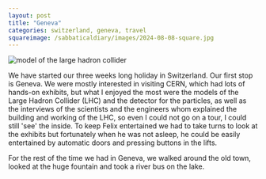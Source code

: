 ```yaml
---
layout: post
title: "Geneva"
categories: switzerland, geneva, travel
squareimage: /sabbaticaldiary/images/2024-08-08-square.jpg
---
```

<img src="/sabbaticaldiary/images/2024-08-08.jpg" alt="model of the large hadron collider" class="center">

We have started our three weeks long holiday in Switzerland. Our first stop is Geneva. We were mostly interested in visiting CERN, which had lots of hands-on exhibits, but what I enjoyed the most were the models of the Large Hadron Collider (LHC) and the detector for the particles, as well as the interviews of the scientists and the engineers whom explained the building and working of the LHC, so even I could not go on a tour, I could still 'see' the inside. To keep Felix entertained we had to take turns to look at the exhibits but fortunately when he was not asleep, he could be easily entertained by automatic doors and pressing buttons in the lifts. 

For the rest of the time we had in Geneva, we walked around the old town, looked at the huge fountain and took a river bus on the lake. 
